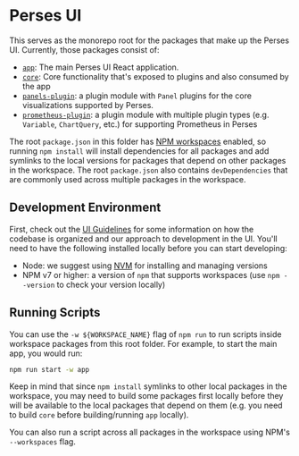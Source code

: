 # Perses UI

This serves as the monorepo root for the packages that make up the Perses UI.
Currently, those packages consist of:

- [`app`](./app): The main Perses UI React application.
- [`core`](./core): Core functionality that's exposed to plugins and also
  consumed by the app
- [`panels-plugin`](./panels-plugin): a plugin module with `Panel` plugins for
  the core visualizations supported by Perses.
- [`prometheus-plugin`](./prometheus-plugin): a plugin module with multiple
  plugin types (e.g. `Variable`, `ChartQuery`, etc.) for supporting Prometheus
  in Perses

The root `package.json` in this folder has
[NPM workspaces](https://docs.npmjs.com/cli/v7/using-npm/workspaces) enabled,
so running `npm install` will install dependencies for all packages and add
symlinks to the local versions for packages that depend on other packages in
the workspace. The root `package.json` also contains `devDependencies` that
are commonly used across multiple packages in the workspace.

## Development Environment

First, check out the [UI Guidelines](./ui-guidelines.md) for some information
on how the codebase is organized and our approach to development in the UI.
You'll need to have the following installed locally before you can start
developing:

- Node: we suggest using [NVM](https://github.com/nvm-sh/nvm) for installing
  and managing versions
- NPM v7 or higher: a version of `npm` that supports workspaces (use
  `npm --version` to check your version locally)

## Running Scripts

You can use the `-w ${WORKSPACE_NAME}` flag of `npm run` to run scripts inside
workspace packages from this root folder. For example, to start the main app,
you would run:

```sh
npm run start -w app
```

Keep in mind that since `npm install` symlinks to other local packages in the
workspace, you may need to build some packages first locally before they will
be available to the local packages that depend on them (e.g. you need to build
`core` before building/running `app` locally).

You can also run a script across all packages in the workspace using NPM's
`--workspaces` flag.
